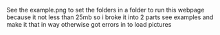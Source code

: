 See the example.png to set the folders in a folder to run this webpage because it not less than 25mb so i broke it into 2 parts see examples and make it that in way otherwise got errors in to load pictures

